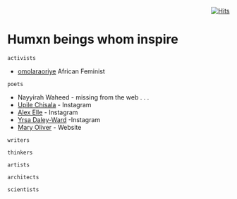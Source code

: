 <div align="right">

[![Hits](https://hits.seeyoufarm.com/api/count/incr/badge.svg?url=https%3A%2F%2Fgithub.com%2FUnderground-Railroad%2FmagnificentMammals%2Fblob%2Fmain%2FbrainDump%2Fponderings%2FinspiringHumxns.md&count_bg=%23FF00D9&title_bg=%23555555&icon=macys.svg&icon_color=%23FF00D9&title=hits&edge_flat=false)](https://hits.seeyoufarm.com)

</div>

# Humxn beings whom inspire

`activists`

+ [omolaraoriye](https://twitter.com/omolaraoriye) African Feminist

`poets`

+ Nayyirah Waheed - missing from the web . . .
+ [Upile Chisala](https://www.instagram.com/beingupile/) - Instagram
+ [Alex Elle](https://www.instagram.com/alex_elle/) - Instagram
+ [Yrsa Daley-Ward](https://www.instagram.com/yrsadaleyward/) -Instagram
+ [Mary Oliver](https://maryoliver.com/) - Website

`writers`

`thinkers`

`artists`

`architects`

`scientists`
